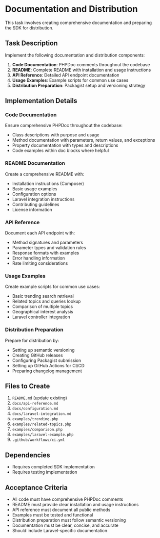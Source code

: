 # Documentation and Distribution

This task involves creating comprehensive documentation and preparing the SDK for distribution.

## Task Description

Implement the following documentation and distribution components:

1. **Code Documentation**: PHPDoc comments throughout the codebase
2. **README**: Complete README with installation and usage instructions
3. **API Reference**: Detailed API endpoint documentation
4. **Usage Examples**: Example scripts for common use cases
5. **Distribution Preparation**: Packagist setup and versioning strategy

## Implementation Details

### Code Documentation

Ensure comprehensive PHPDoc throughout the codebase:
- Class descriptions with purpose and usage
- Method documentation with parameters, return values, and exceptions
- Property documentation with types and descriptions
- Code examples within doc blocks where helpful

### README Documentation

Create a comprehensive README with:
- Installation instructions (Composer)
- Basic usage examples
- Configuration options
- Laravel integration instructions
- Contributing guidelines
- License information

### API Reference

Document each API endpoint with:
- Method signatures and parameters
- Parameter types and validation rules
- Response formats with examples
- Error handling information
- Rate limiting considerations

### Usage Examples

Create example scripts for common use cases:
- Basic trending search retrieval
- Related topics and queries lookup
- Comparison of multiple topics
- Geographical interest analysis
- Laravel controller integration

### Distribution Preparation

Prepare for distribution by:
- Setting up semantic versioning
- Creating GitHub releases
- Configuring Packagist submission
- Setting up GitHub Actions for CI/CD
- Preparing changelog management

## Files to Create

1. `README.md` (update existing)
2. `docs/api-reference.md`
3. `docs/configuration.md`
4. `docs/laravel-integration.md`
5. `examples/trending.php`
6. `examples/related-topics.php`
7. `examples/comparison.php`
8. `examples/laravel-example.php`
9. `.github/workflows/ci.yml`

## Dependencies

- Requires completed SDK implementation
- Requires testing implementation

## Acceptance Criteria

- All code must have comprehensive PHPDoc comments
- README must provide clear installation and usage instructions
- API reference must document all public methods
- Examples must be tested and functional
- Distribution preparation must follow semantic versioning
- Documentation must be clear, concise, and accurate
- Should include Laravel-specific documentation 